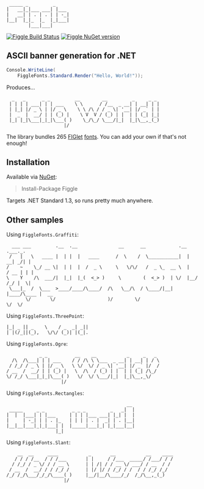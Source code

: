 ```                       
 _____ _         _     
|   __|_|___ ___| |___ 
|   __| | . | . | | -_|
|__|  |_|_  |_  |_|___|
        |___|___|      
```

[![Figgle Build Status](https://ci.appveyor.com/api/projects/status/wxu7wi9fi89qq75h?svg=true)](https://ci.appveyor.com/project/sguranna/figgle)
[![Figgle NuGet version](https://img.shields.io/nuget/v/Figgle.svg)](https://www.nuget.org/packages/Figgle/)

## ASCII banner generation for .NET

```c#
Console.WriteLine(
    FiggleFonts.Standard.Render("Hello, World!"));
```

Produces...

```
  _   _      _ _         __        __         _     _ _
 | | | | ___| | | ___    \ \      / /__  _ __| | __| | |
 | |_| |/ _ \ | |/ _ \    \ \ /\ / / _ \| '__| |/ _` | |
 |  _  |  __/ | | (_) |    \ V  V / (_) | |  | | (_| |_|
 |_| |_|\___|_|_|\___( )    \_/\_/ \___/|_|  |_|\__,_(_)
                     |/
```

The library bundles 265 [FIGlet](http://www.figlet.org/) [fonts](http://www.jave.de/figlet/fonts.html). You can add your own if that's not enough! 

## Installation

Available via [NuGet](https://www.nuget.org/packages/Figgle/):

>Install-Package Figgle

Targets .NET Standard 1.3, so runs pretty much anywhere.

## Other samples

Using `FiggleFonts.Graffiti`:

```
  ___ ___         .__  .__               __      __            .__       .___._.
 /   |   \   ____ |  | |  |   ____      /  \    /  \___________|  |    __| _/| |
/    ~    \_/ __ \|  | |  |  /  _ \     \   \/\/   /  _ \_  __ \  |   / __ | | |
\    Y    /\  ___/|  |_|  |_(  <_> )     \        (  <_> )  | \/  |__/ /_/ |  \|
 \___|_  /  \___  >____/____/\____/  /\   \__/\  / \____/|__|  |____/\____ |  __
       \/       \/                   )/        \/                         \/  \/
```

Using `FiggleFonts.ThreePoint`:

```
|_| _ || _    \    / _  _| _||
| |(/_||(_),   \/\/ (_)| |(_|.
```

Using `FiggleFonts.Ogre`:

```
            _ _          __    __           _     _   _ 
  /\  /\___| | | ___    / / /\ \ \___  _ __| | __| | / \
 / /_/ / _ \ | |/ _ \   \ \/  \/ / _ \| '__| |/ _` |/  /
/ __  /  __/ | | (_) |   \  /\  / (_) | |  | | (_| /\_/ 
\/ /_/ \___|_|_|\___( )   \/  \/ \___/|_|  |_|\__,_\/   
                    |/                                  
```

Using `FiggleFonts.Rectangles`:

```
                                            __ 
 _____     _ _          _ _ _         _   _|  |
|  |  |___| | |___     | | | |___ ___| |_| |  |
|     | -_| | | . |_   | | | | . |  _| | . |__|
|__|__|___|_|_|___| |  |_____|___|_| |_|___|__|
                  |_|                          
```

Using `FiggleFonts.Slant`:

```
    __  __     ____           _       __           __    ____
   / / / /__  / / /___       | |     / /___  _____/ /___/ / /
  / /_/ / _ \/ / / __ \      | | /| / / __ \/ ___/ / __  / / 
 / __  /  __/ / / /_/ /      | |/ |/ / /_/ / /  / / /_/ /_/  
/_/ /_/\___/_/_/\____( )     |__/|__/\____/_/  /_/\__,_(_)   
                     |/                                      
```
